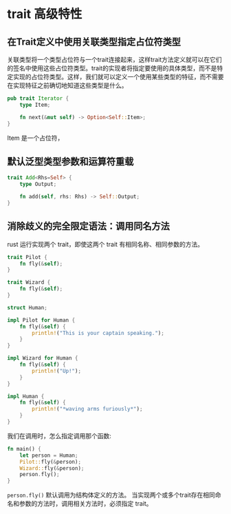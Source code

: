 # trait 高级特性
## 在Trait定义中使用关联类型指定占位符类型
关联类型将一个类型占位符与一个trait连接起来，这样trait方法定义就可以在它们的签名中使用这些占位符类型。trait的实现者将指定要使用的具体类型，而不是特定实现的占位符类型。这样，我们就可以定义一个使用某些类型的特征，而不需要在实现特征之前确切地知道这些类型是什么。
```rust
pub trait Iterator {
    type Item;

    fn next(&mut self) -> Option<Self::Item>;
}
```
Item 是一个占位符，

## 默认泛型类型参数和运算符重载
```rust
trait Add<Rhs=Self> {
    type Output;

    fn add(self, rhs: Rhs) -> Self::Output;
}
```
## 消除歧义的完全限定语法：调用同名方法
rust 运行实现两个 trait，即使这两个 trait 有相同名称、相同参数的方法。
```rust
trait Pilot {
    fn fly(&self);
}

trait Wizard {
    fn fly(&self);
}

struct Human;

impl Pilot for Human {
    fn fly(&self) {
        println!("This is your captain speaking.");
    }
}

impl Wizard for Human {
    fn fly(&self) {
        println!("Up!");
    }
}

impl Human {
    fn fly(&self) {
        println!("*waving arms furiously*");
    }
}
```
我们在调用时，怎么指定调用那个函数:
```rust
fn main() {
    let person = Human;
    Pilot::fly(&person);
    Wizard::fly(&person);
    person.fly();
}
```
``` person.fly() ``` 默认调用为结构体定义的方法。
当实现两个或多个trait存在相同命名和参数的方法时，调用相关方法时，必须指定 trait。
